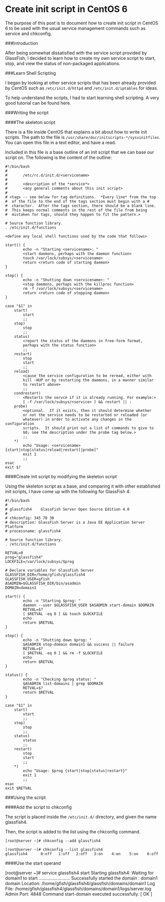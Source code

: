 # Create init script in CentOS 6

The purpose of this post is to document how to create init script in CentOS 6 to be used with the usual service management commands such as service and chkconfig.

###Introduction

After being somewhat dissatisfied with the service script provided by GlassFish, I decided to learn how to create my own service script to start, stop, and view the status of non-packaged applications.

###Learn Shell Scripting

I began by looking at other service scripts that has been already provided by CentOS such as `/etc/init.d/httpd` and `/etc/init.d/iptables` for ideas.

To help understand the scripts, I had to start learning shell scripting.  A very good tutorial can be found here.

###Writing the script

####The skeleton script

There is a file inside CentOS that explains a bit about how to write init scripts.  The path to the file is `/usr/share/doc/initscripts-*/sysvinitfiles`.  You can open this file in a text editor, and have a read.

Included in this file is a base outline of an init script that we can base our script on.  The following is the content of the outline:

```
#!/bin/bash
#
#       /etc/rc.d/init.d/<servicename>
#
#       <description of the *service*>
#       <any general comments about this init script>
#
# <tags -- see below for tag definitions.  *Every line* from the top
#  of the file to the end of the tags section must begin with a #
#  character.  After the tags section, there should be a blank line.
#  This keeps normal comments in the rest of the file from being
#  mistaken for tags, should they happen to fit the pattern.>

# Source function library.
. /etc/init.d/functions

<define any local shell functions used by the code that follows>

start() {
        echo -n "Starting <servicename>: "
        <start daemons, perhaps with the daemon function>
        touch /var/lock/subsys/<servicename>
        return <return code of starting daemon>
}

stop() {
        echo -n "Shutting down <servicename>: "
        <stop daemons, perhaps with the killproc function>
        rm -f /var/lock/subsys/<servicename>
        return <return code of stopping daemon>
}

case "$1" in
    start)
        start
        ;;
    stop)
        stop
        ;;
    status)
        <report the status of the daemons in free-form format,
        perhaps with the status function>
        ;;
    restart)
        stop
        start
        ;;
    reload)
        <cause the service configuration to be reread, either with
        kill -HUP or by restarting the daemons, in a manner similar
        to restart above>
        ;;
    condrestart)
        <Restarts the servce if it is already running. For example:>
        [ -f /var/lock/subsys/<service> ] && restart || :
    probe)
        <optional.  If it exists, then it should determine whether
        or not the service needs to be restarted or reloaded (or
        whatever) in order to activate any changes in the configuration
        scripts.  It should print out a list of commands to give to
        $0; see the description under the probe tag below.>
        ;;
    *)
        echo "Usage: <servicename> {start|stop|status|reload|restart[|probe]"
        exit 1
        ;;
esac
exit $?
```

####Create init script by modifying the skeleton script

Using the skeleton script as a base, and comparing it with other established init scripts, I have come up with the following for GlassFish 4:

```
#!/bin/bash
#
# glassfish4    GlassFish Server Open Source Edition 4.0
#
# chkconfig: 345 70 30
# description: GlassFish Server is a Java EE Application Server Platform
# processname: glassfish4

# Source function library.
. /etc/init.d/functions

RETVAL=0
prog="glassfish4"
LOCKFILE=/var/lock/subsys/$prog

# Declare variables for GlassFish Server
GLASSFISH_DIR=/home/gfish/glassfish4
GLASSFISH_USER=gfish
ASADMIN=$GLASSFISH_DIR/bin/asadmin
DOMAIN=domain1

start() {
        echo -n "Starting $prog: "
        daemon --user $GLASSFISH_USER $ASADMIN start-domain $DOMAIN
        RETVAL=$?
        [ $RETVAL -eq 0 ] && touch $LOCKFILE
        echo
        return $RETVAL
}

stop() {
        echo -n "Shutting down $prog: "
        $ASADMIN stop-domain domain1 && success || failure
        RETVAL=$?
        [ $RETVAL -eq 0 ] && rm -f $LOCKFILE
        echo
        return $RETVAL
}

status() {
        echo -n "Checking $prog status: "
        $ASADMIN list-domains | grep $DOMAIN
        RETVAL=$?
        return $RETVAL
}

case "$1" in
    start)
        start
        ;;
    stop)
        stop
        ;;
    status)
        status
        ;;
    restart)
        stop
        start
        ;;
    *)
        echo "Usage: $prog {start|stop|status|restart}"
        exit 1
        ;;
esac
exit $RETVAL
```

###Using the script

####Add the script to chkconfig

The script is placed inside the `/etc/init.d/` directory, and given the name glassfish4.

Then, the script is added to the list using the chkconfig command.

```
[root@server ~]# chkconfig --add glassfish4
```
```
[root@server ~]# chkconfig --list glassfish4
glassfish4      0:off   1:off   2:off   3:on    4:on    5:on    6:off
```

####Use the start operand

[root@server ~]# service glassfish4 start
Starting glassfish4: Waiting for domain1 to start .........................
Successfully started the domain : domain1
domain  Location: /home/gfish/glassfish4/glassfish/domains/domain1
Log File: /home/gfish/glassfish4/glassfish/domains/domain1/logs/server.log
Admin Port: 4848
Command start-domain executed successfully.
                                                           [  OK  ]